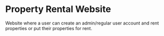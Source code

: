 # Property Rental Website
Website where a user can create an admin/regular user account and rent properties or put their properties for rent.
